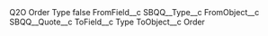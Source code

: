 <?xml version="1.0" encoding="UTF-8"?>
<CustomMetadata xmlns="http://soap.sforce.com/2006/04/metadata" xmlns:xsi="http://www.w3.org/2001/XMLSchema-instance" xmlns:xsd="http://www.w3.org/2001/XMLSchema">
    <label>Q2O Order Type</label>
    <protected>false</protected>
    <values>
        <field>FromField__c</field>
        <value xsi:type="xsd:string">SBQQ__Type__c</value>
    </values>
    <values>
        <field>FromObject__c</field>
        <value xsi:type="xsd:string">SBQQ__Quote__c</value>
    </values>
    <values>
        <field>ToField__c</field>
        <value xsi:type="xsd:string">Type</value>
    </values>
    <values>
        <field>ToObject__c</field>
        <value xsi:type="xsd:string">Order</value>
    </values>
</CustomMetadata>
